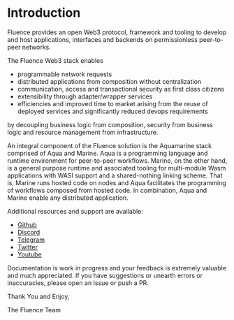 # Introduction

Fluence provides an open Web3 protocol, framework and tooling to develop and host applications, interfaces and backends on permissionless peer-to-peer networks.

The Fluence Web3 stack enables

- programmable network requests
- distributed applications from composition without centralization
- communication, access and transactional security as first class citizens
- extensibility through adapter/wrapper services
- efficiencies and improved time to market arising from the reuse of deployed services and significantly reduced devops requirements

by decoupling business logic from composition, security from business logic and resource management from infrastructure.

An integral component of the Fluence solution is the Aquamarine stack comprised of Aqua and Marine. Aqua is a programming language and runtime environment for peer-to-peer workflows. Marine, on the other hand, is a general purpose runtime and associated tooling for multi-module Wasm applications with WASI support and a shared-nothing linking scheme. That is, Marine runs hosted code on nodes and Aqua facilitates the programming of workflows composed from hosted code. In combination, Aqua and Marine enable any distributed application.

Additional resources and support are available:

- [Github](https://github.com/fluencelabs)
- [Discord](https://fluence.chat)
- [Telegram](https://t.me/fluence_project)
- [Twitter](https://twitter.com/fluence_project)
- [Youtube](https://www.youtube.com/channel/UC3b5eFyKRFlEMwSJ1BTjpbw)

Documentation is work in progress and your feedback is extremely valuable and much appreciated. If you have suggestions or unearth errors or inaccuracies, please open an Issue or push a PR.

Thank You and Enjoy,

The Fluence Team
